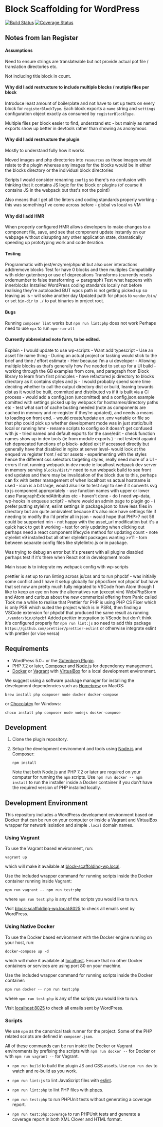 # Block Scaffolding for WordPress

[![Build Status](https://travis-ci.com/xwp/block-scaffolding-wp.svg?branch=master)](https://travis-ci.com/xwp/block-scaffolding-wp)
[![Coverage Status](https://coveralls.io/repos/github/xwp/block-scaffolding-wp/badge.svg?branch=master)](https://coveralls.io/github/xwp/block-scaffolding-wp?branch=master)

## Notes from Ian Register

#### Assumptions

Need to ensure strings are translateable but not provide actual pot file / translation directories etc.

Not including title block in count.

#### Why did I add restructure to include multiple blocks / mutiple files per block

Introduce least amount of boilerplate and not have to set up tests on every block for `registerBlockType`. Each block exports a `name` string and `settings` configuration object exactly as consumed by `registerBlockType`.

Multiple files per block easier to find, understand etc - but mainly as named exports show up better in devtools rather than showing as anonymous

#### Why did I add restructure the plugin

Mostly to understand fully how it works.

Moved images and php directories into `resources` as those images would relate to the plugin whereas any images for the blocks would be in either the blocks directory or the individual block directories

Scripts I would consider renaming `config` so there's no confusion with thinking that it contains JS logic for the block or plugins (of course it contains JS in the webpack but that's not the point!)

Also means that I get all the linters and coding standards properly working - this was something I've come across before - global vs local vs VM

#### Why did I add HMR

When properly configured HMR allows developers to make changes to a component file, save, and see that component update instantly on our webpage without disrupting any other application state, dramatically speeding up prototyping work and code iteration.


#### Testing

Programmatic with jest/enzyme/phpunit but also user interactions add/remove blocks
Test for have 0 blocks and then multiples
Compatibility with older gutenberg or use of deprecations
Transforms (currently resets ordernumber to false transforming -> paragraph)
Test what happens with innerblocks
Installed WordPress coding standards locally not before realising they're autoloaded BUT wpcs path is not getting picked up so leaving as is - will solve another day
Updated path for phpcs to `vendor/bin/` or set `bin-dir` to `./` to put binaries in project root.

#### Bugs

Running `composer lint` works but `npm run lint:php` does not work
Perhaps need to use `npx` to run `npm-run-all`

#### Currently abbreviated note form, to be edited.

Explain - I would update to use wp-scripts - Want add typescript - Use an asset file name thing - During an actual project or tasking would stick to the brief and time / effort estimate - Hmr because I’m a ui developer - Allowing multiple blocks as that’s generally how i’ve needed to set up for a UI build - working through the GB examples from core, and paragraph from Block library to learn from first principles - have refactored js directory to blocks directory as it contains styles and js - I would probably spend some time deciding whether to call the output directory dist or build, leaning towards dist as it would be built, commited and distributed vs if it is built via a CI process - would add a config.json (uncomitted) and a config.json.example comitted with settings picked up by webpack for hostnames/directory paths etc - test what sort of cache busting needed (note as components are cached in memory and re-register if they’re updated), and needs a means to loading on front end. - would create/update an .env variable or file so that php could pick up whether development mode was in just static/built local or running hmr - rename scripts to config so it doesn’t get confused with js - tried named and default exports for the save/edit - check function names show up in dev tools (ie from module exports ) - not testedd agaaint teh deprecated functions of p block- added exit if accessed directly but generally have that disabled in nginx at server level- would look at the enqued vs register front / editor assets - experimenting with the styles hence the different css selectors targeting styles, really need more of a UI - errors if not running webpack in dev mode ie localhost webpack dev server in memory serving `blocks/dist/*` need to run webpack build to see front end updates and there may be invalidation of the block due to this, perhaps can fix with better management of when localhost vs actual hostname is used - icon is a bit large, would also like to test svgr to see if it converts svg to js component appropriately - use function names with upper or lower case ParagraphExtendAttributes etc - haven't done - do I need wp-data, wp-hooks in enqueue script? - where would an admin page to plugin go - i prefer putting stylelint, eslint settings in package.json to have less files in directory but am quite ambivalent because it's also nice have settings file if needing to modify tho i'd prefer all in json - would hope that PHP>7 not 56 could be supported min - not happy with the asset_url modification but it's a quick hack to get it working - test for only updating when clicking out perhaps need a react component lifecycle method for updating count - note stylelint v9 installed but all other stylelint packages wanting >v11 - torn between separate config files like stylelintrc.js or in package.

Was trying to debug an error but it's present with all plugins disabled perhaps test if it's there when React not in development mode

Main issue is to integrate my webpack config with wp-scripts

prettier is set up to run linting across js/css and to run phpcbf - was initially some conflict and I have it setup globally for phpcsfixer not phpcbf but have that set now
am pretty much fully migrated to VSCode from Atom though I like to keep an eye on how the alternatives run (except vim) Web/PhpStorm and Atom and curious about the new commerical offering from Panic called
Took me a while to realise that Prettier for PHP is using PHP CS Fixer which is only PSR which suited the project which is in PSR4, then finding a VSCode extension for phpcbf that produced the same result as running `./vendor/bin/phpcbf`
Added prettier integration to VScode but don't think it's configured properly for `npm run lint:js` so need to add this package `https://github.com/prettier/prettier-eslint` or otherwise integrate eslint with prettier (or vice versa)


## Requirements

-   WordPress 5.0+ or the [Gutenberg Plugin](https://wordpress.org/plugins/gutenberg/).
-   PHP 7.2 or later, [Composer](https://getcomposer.org) and [Node.js](https://nodejs.org) for dependency management.
-   [Docker](https://docs.docker.com/install/) or [Vagrant](https://www.vagrantup.com) with [VirtualBox](https://www.virtualbox.org) for a local development environment.

We suggest using a software package manager for installing the development dependencies such as [Homebrew](https://brew.sh) on MacOS:

    brew install php composer node docker docker-compose

or [Chocolatey](https://chocolatey.org) for Windows:

    choco install php composer node nodejs docker-compose

## Development

1.  Clone the plugin repository.

2.  Setup the development environment and tools using [Node.js](https://nodejs.org) and [Composer](https://getcomposer.org):

        npm install

    Note that both Node.js and PHP 7.2 or later are required on your computer for running the `npm` scripts. Use `npm run docker -- npm install` to run the installer inside a Docker container if you don't have the required version of PHP installed locally.

## Development Environment

This repository includes a WordPress development environment based on [Docker](https://docs.docker.com/install/) that can be run on your computer or inside a [Vagrant](https://www.vagrantup.com/) and [VirtualBox](https://www.virtualbox.org/) wrapper for network isolation and simple `.local` domain names.

### Using Vagrant

To use the Vagrant based environment, run:

    vagrant up

which will make it available at [block-scaffolding-wp.local](http://block-scaffolding-wp.local).

Use the included wrapper command for running scripts inside the Docker container running inside Vagrant:

    npm run vagrant -- npm run test:php

where `npm run test:php` is any of the scripts you would like to run.

Visit [block-scaffolding-wp.local:8025](http://block-scaffolding-wp.local:8025) to check all emails sent by WordPress.

### Using Native Docker

To use the Docker based environment with the Docker engine running on your host, run:

    docker-compose up -d

which will make it available at [localhost](http://localhost). Ensure that no other Docker containers or services are using port 80 on your machine.

Use the included wrapper command for running scripts inside the Docker container:

    npm run docker -- npm run test:php

where `npm run test:php` is any of the scripts you would like to run.

Visit [localhost:8025](http://localhost:8025) to check all emails sent by WordPress.

### Scripts

We use `npm` as the canonical task runner for the project. Some of the PHP related scripts are defined in `composer.json`.

All of these commands can be run inside the Docker or Vagrant environments by prefixing the scripts with `npm run docker --` for Docker or with `npm run vagrant --` for Vagrant.

-   `npm run build` to build the plugin JS and CSS assets. Use `npm run dev` to watch and re-build as you work.

-   `npm run lint:js` to lint JavaScript files with [eslint](https://eslint.org/).

-   `npm run lint:php` to lint PHP files with [phpcs](https://github.com/squizlabs/PHP_CodeSniffer).

-   `npm run test:php` to run PHPUnit tests without generating a coverage report.

-   `npm run test:php:coverage` to run PHPUnit tests and generate a coverage report in both XML Clover and HTML format.
